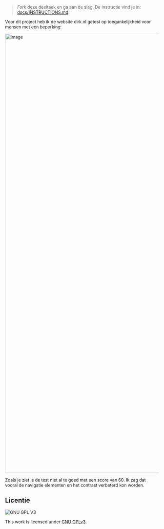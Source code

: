 > _Fork_ deze deeltaak en ga aan de slag. De instructie vind je in: [docs/INSTRUCTIONS.md](docs/INSTRUCTIONS.md)


Voor dit project heb ik de website dirk.nl getest op toegankelijkheid voor mensen met een beperking:

<img width="1439" alt="image" src="https://user-images.githubusercontent.com/34092733/198295868-5a889ec0-5dd5-404c-ae59-36aab30a86c7.png">


Zoals je ziet is de test niet al te goed met een score van 60. Ik zag dat vooral de navigatie elementen en het contrast verbeterd kon worden.


## Licentie

![GNU GPL V3](https://www.gnu.org/graphics/gplv3-127x51.png)

This work is licensed under [GNU GPLv3](./LICENSE).

